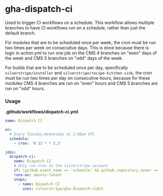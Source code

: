 # gha-dispatch-ci

Used to trigger CI workflows on a schedule. This workflow allows multiple branches to have CI workflows run on a schedule, rather than just the default branch.

For modules that are to be scheduled once per week, the cron must be run two times per week on consecutive days. This is done because there is logic in action.yml to run one job on the CMS 4 branches on "even" days of the week and CMS 5 branches on "odd" days of the week.

For builds that are to be scheduled once per day, specifically `silverstripe/installer` and `silverstripe/recipe-kitchen-sink`, the cron must be run two times per day on consecutive hours, because for these modules CMS 4 branches are run on "even" hours and CMS 5 branches are run on "odd" hours.

### Usage

**.github/workflows/dispatch-ci.yml**
```yml
name: Dispatch CI

on:
  # Every Tuesday,Wednesday at 1:00pm UTC
  schedule:
    - cron: '0 13 * * 2,3'

jobs:
  dispatch-ci:
    name: Dispatch CI
    # Only run cron on the silverstripe account
    if: (github.event_name == 'schedule' && github.repository_owner == 'silverstripe') || (github.event_name != 'schedule')
    runs-on: ubuntu-latest
    steps:
      - name: Dispatch CI
        uses: silverstripe/gha-dispatch-ci@v1
```
